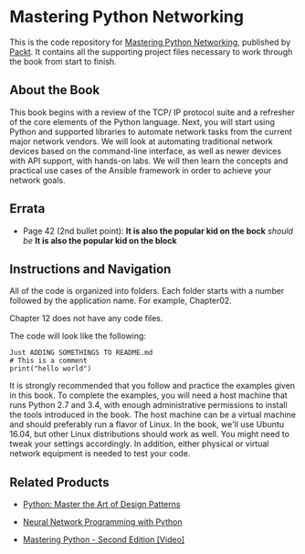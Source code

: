 # Mastering Python Networking
This is the code repository for [Mastering Python Networking](https://www.packtpub.com/networking-and-servers/mastering-python-networking?utm_source=github&utm_medium=repository&utm_campaign=9781784397005), published by [Packt](https://www.packtpub.com/?utm_source=github). It contains all the supporting project files necessary to work through the book from start to finish.
## About the Book
This book begins with a review of the TCP/ IP protocol suite and a refresher of the core elements of the Python language. Next, you will start using Python and supported libraries to automate network tasks from the current major network vendors. We will look at automating traditional network devices based on the command-line interface, as well as newer devices with API support, with hands-on labs. We will then learn the concepts and practical use cases of the Ansible framework in order to achieve your network goals.

## Errata
* Page 42 (2nd bullet point):  **It is also the popular kid on the bock** _should be_ **It is also the popular kid on the block**

## Instructions and Navigation
All of the code is organized into folders. Each folder starts with a number followed by the application name. For example, Chapter02.

Chapter 12 does not have any code files.

The code will look like the following:
```
Just ADDING SOMETHINGS TO README.md
# This is a comment
print("hello world")
```

It is strongly recommended that you follow and practice the examples given in this book. To complete the examples, you will need a host machine that runs Python 2.7 and 3.4, with enough administrative permissions to install the tools introduced in the book. The host machine can be a virtual machine and should preferably run a flavor of Linux. In the book, we'll use Ubuntu 16.04, but other Linux distributions should work as well. You might need to tweak your settings accordingly. In addition, either physical or virtual network equipment is needed to test your code.

## Related Products
* [Python: Master the Art of Design Patterns](https://www.packtpub.com/application-development/python-master-art-design-patterns?utm_source=github&utm_medium=repository&utm_campaign=9781787125186)

* [Neural Network Programming with Python](https://www.packtpub.com/big-data-and-business-intelligence/neural-network-programming-python?utm_source=github&utm_medium=repository&utm_campaign=9781784398217)

* [Mastering Python - Second Edition [Video]](https://www.packtpub.com/application-development/mastering-python-second-edition-video?utm_source=github&utm_medium=repository&utm_campaign=9781786463746)

